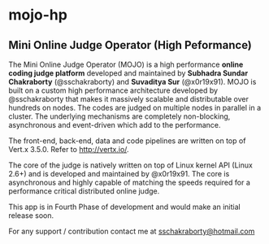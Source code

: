 # mojo-hp
## Mini Online Judge Operator (High Peformance)

The Mini Online Judge Operator (MOJO) is a high performance **online coding judge platform** developed and maintained by **Subhadra Sundar Chakraborty** (@sschakraborty)
and **Suvaditya Sur** (@x0r19x91). MOJO is built on a custom high performance architecture developed by @sschakraborty that makes
it massively scalable and distributable over hundreds on nodes. The codes are judged on multiple nodes in parallel in a cluster. The
underlying mechanisms are completely non-blocking, asynchronous and event-driven which add to the performance.

The front-end, back-end, data and code pipelines are written on top of Vert.x 3.5.0. Refer to http://vertx.io/.

The core of the judge is natively written on top of Linux kernel API (Linux 2.6+) and is developed and maintained by @x0r19x91.
The core is asynchronous and highly capable of matching the speeds required for a performance critical distributed online judge.

This app is in Fourth Phase of development and would make an initial release soon.

For any support / contribution contact me at sschakraborty@hotmail.com
